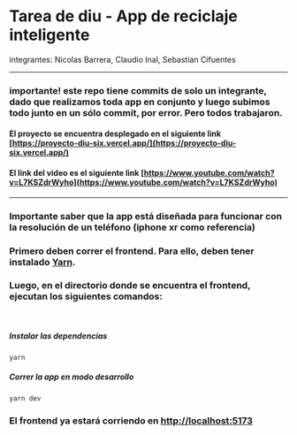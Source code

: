# Tarea de diu - App de reciclaje inteligente
integrantes:
Nicolas Barrera,
Claudio Inal,
Sebastian Cifuentes

---


### importante! este repo tiene commits de solo un integrante, dado que realizamos toda app en conjunto y luego subimos todo junto en un sólo commit, por error. Pero todos trabajaron.

#### El proyecto se encuentra desplegado en el siguiente link [https://proyecto-diu-six.vercel.app/](https://proyecto-diu-six.vercel.app/)

#### El link del video es el siguiente link  [https://www.youtube.com/watch?v=L7KSZdrWyho](https://www.youtube.com/watch?v=L7KSZdrWyho)

---

### Importante saber que la app está diseñada para funcionar con la resolución de un teléfono (iphone xr como referencia)
### Primero deben correr el frontend. Para ello, deben tener instalado [Yarn](https://classic.yarnpkg.com/lang/en/docs/install/#mac-stable). 
### Luego, en el directorio donde se encuentra el frontend, ejecutan los siguientes comandos:  

&nbsp;

##### Instalar las dependencias
```
yarn
```

##### Correr la app en modo desarrollo
```
yarn dev
```

### El frontend ya estará corriendo en [http://localhost:5173]()
